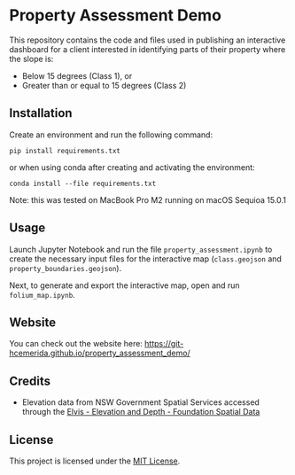 # Property Assessment Demo
This repository contains the code and files used in publishing an interactive dashboard for a client interested in identifying parts of their property where the slope is:

- Below 15 degrees (Class 1), or
- Greater than or equal to 15 degrees (Class 2)

## Installation
Create an environment and run the following command:

```shell
pip install requirements.txt
```

or when using conda after creating and activating the environment:
```shell
conda install --file requirements.txt
```

Note: this was tested on MacBook Pro M2 running on macOS Sequioa 15.0.1

## Usage
Launch Jupyter Notebook and run the file `property_assessment.ipynb` to create the necessary input files for the interactive map (`class.geojson` and `property_boundaries.geojson`).

Next, to generate and export the interactive map, open and run `folium_map.ipynb`.

## Website
You can check out the website here: https://git-hcemerida.github.io/property_assessment_demo/

## Credits
- Elevation data from NSW Government Spatial Services accessed through the [Elvis - Elevation and Depth - Foundation Spatial Data](https://elevation.fsdf.org.au/)


## License

This project is licensed under the [MIT License](LICENSE.md).